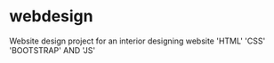 # webdesign
Website design project for an interior designing website
'HTML' 'CSS' 'BOOTSTRAP' AND 'JS'
